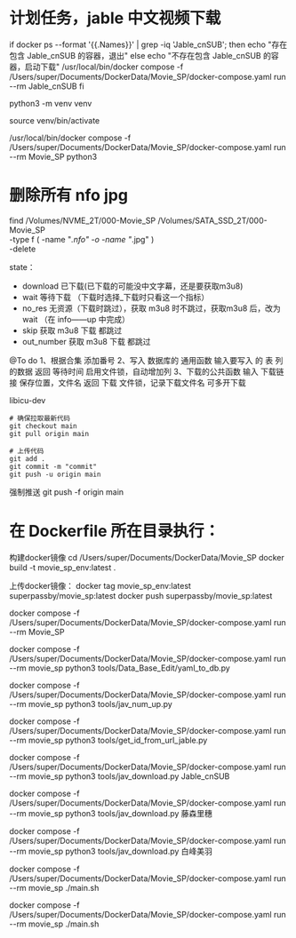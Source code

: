 # 计划任务，jable 中文视频下载
if docker ps --format '{{.Names}}' | grep -iq 'Jable_cnSUB'; then
    echo "存在包含 Jable_cnSUB 的容器，退出"
else
    echo "不存在包含 Jable_cnSUB 的容器，启动下载"
    /usr/local/bin/docker compose -f /Users/super/Documents/DockerData/Movie_SP/docker-compose.yaml run --rm Jable_cnSUB
fi



python3 -m venv venv

source venv/bin/activate



/usr/local/bin/docker compose -f /Users/super/Documents/DockerData/Movie_SP/docker-compose.yaml run --rm Movie_SP python3



# 删除所有 nfo jpg
find /Volumes/NVME_2T/000-Movie_SP /Volumes/SATA_SSD_2T/000-Movie_SP \
  -type f \( -name "*.nfo" -o -name "*.jpg" \) \
  -delete


state：
- download 已下载(已下载的可能没中文字幕，还是要获取m3u8)
- wait 等待下载 （下载时选择_下载时只看这一个指标）
- no_res 无资源（下载时跳过），获取 m3u8 时不跳过，获取m3u8 后，改为 wait （在 info——up 中完成）
- skip 获取 m3u8 下载 都跳过
- out_number 获取 m3u8 下载 都跳过


@To do 
1、根据合集 添加番号
2、写入 数据库的 通用函数 输入要写入 的 表 列的数据 返回 等待时间 启用文件锁，自动增加列
3、下载的公共函数 输入 下载链接 保存位置，文件名 返回 下载 文件锁，记录下载文件名 可多开下载

libicu-dev
```
# 确保拉取最新代码
git checkout main
git pull origin main

# 上传代码
git add .
git commit -m "commit"
git push -u origin main
```

强制推送 
git push -f origin main


# 在 Dockerfile 所在目录执行：
构建docker镜像
cd /Users/super/Documents/DockerData/Movie_SP
docker build -t movie_sp_env:latest .

上传docker镜像：
docker tag movie_sp_env:latest superpassby/movie_sp:latest
docker push superpassby/movie_sp:latest



docker compose -f /Users/super/Documents/DockerData/Movie_SP/docker-compose.yaml run --rm Movie_SP





docker compose -f /Users/super/Documents/DockerData/Movie_SP/docker-compose.yaml run --rm movie_sp python3 tools/Data_Base_Edit/yaml_to_db.py

docker compose -f /Users/super/Documents/DockerData/Movie_SP/docker-compose.yaml run --rm movie_sp python3 tools/jav_num_up.py

docker compose -f /Users/super/Documents/DockerData/Movie_SP/docker-compose.yaml run --rm movie_sp python3 tools/get_id_from_url_jable.py


docker compose -f /Users/super/Documents/DockerData/Movie_SP/docker-compose.yaml run --rm movie_sp python3 tools/jav_download.py Jable_cnSUB


docker compose -f /Users/super/Documents/DockerData/Movie_SP/docker-compose.yaml run --rm movie_sp python3 tools/jav_download.py 藤森里穗

docker compose -f /Users/super/Documents/DockerData/Movie_SP/docker-compose.yaml run --rm movie_sp python3 tools/jav_download.py 白峰美羽



docker compose -f /Users/super/Documents/DockerData/Movie_SP/docker-compose.yaml run --rm movie_sp ./main.sh



docker compose -f /Users/super/Documents/DockerData/Movie_SP/docker-compose.yaml run --rm movie_sp ./main.sh



